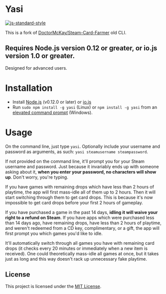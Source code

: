 # Yasi

[![js-standard-style](https://cdn.rawgit.com/feross/standard/master/badge.svg)](http://standardjs.com)

This is a fork of [DoctorMcKay/Steam-Card-Farmer](https://github.com/DoctorMcKay/Steam-Card-Farmer/tree/old-cli) old CLI.

## Requires Node.js version 0.12 or greater, or io.js version 1.0 or greater.

Designed for advanced users.


# Installation

- Install [Node.js](https://nodejs.org) (v0.12.0 or later) or [io.js](https://iojs.org)
- Run `sudo npm install -g yasi` (Linux) or `npm install -g yasi` from an [elevated command prompt](http://pcsupport.about.com/od/commandlinereference/f/elevated-command-prompt.htm) (Windows).


# Usage

On the command line, just type `yasi`. Optionally include your username and password as arguments, as such: `yasi steamusername steampassword`.

If not provided on the command line, it'll prompt you for your Steam username and password. Just because it invariably ends up with someone asking about it, **when you enter your password, no characters will show up**. Don't worry, you're typing.

If you have games with remaining drops which have less than 2 hours of playtime, the app will first mass-idle all of them up to 2 hours. Then it will start switching through them to get card drops. This is because it's now impossible to get card drops before your first 2 hours of gameplay.

If you have purchased a game in the past 14 days, **idling it will waive your right to a refund on Steam**. If you have apps which were purchased less than 14 days ago, have remaining drops, have less than 2 hours of playtime, and weren't redeemed from a CD key, complimentary, or a gift, the app will first prompt you which games you'd like to idle.

It'll automatically switch through all games you have with remaining card drops (it checks every 20 minutes or immediately when a new item is received). One could theoretically mass-idle all games at once, but it takes just as long and this way doesn't rack up unnecessary fake playtime.


## License

This project is licensed under the [MIT License](LICENSE).
